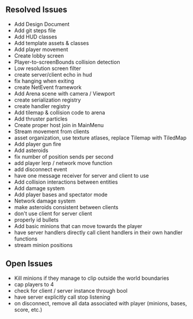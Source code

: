 ## Resolved Issues ##
- Add Design Document
- Add git steps file
- Add HUD classes
- Add template assets & classes
- Add player movement
- Create lobby screen
- Player-to-screenBounds collision detection
- Low resolution screen filter
- create server/client echo in hud
- fix hanging when exiting
- create NetEvent framework
- Add Arena scene with camera / Viewport
- create serialization registry
- create handler registry
- Add tilemap & collision code to arena
- Add thruster particles
- Create proper host join in MainMenu
- Stream movement from clients
- asset organization, use texture atlases, replace Tilemap with TiledMap
- Add player gun fire
- Add asteroids
- fix number of position sends per second
- add player lerp / network move function
- add disconnect event
- have one message receiver for server and client to use
- Add collision interactions between entities
- Add damage system
- Add player bases and spectator mode
- Network damage system
- make asteroids consistent between clients
- don't use client for server client
- properly id bullets
- Add basic minions that can move towards the player
- have server handlers directly call client handlers in their own handler functions
- stream minion positions

## Open Issues ##
- Kill minions if they manage to clip outside the world boundaries
- cap players to 4
- check for client / server instance through bool 
- have server explicitly call stop listening
- on disconnect, remove all data associated with player (minions, bases, score, etc.)


